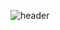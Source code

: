 ![header](https://capsule-render.vercel.app/api?type=venom&color=auto&text=GITHS&theme=gruvbox_light)
